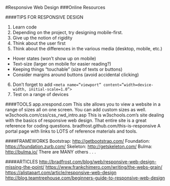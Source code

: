 #Responsive Web Design 
###Online Resources

####TIPS FOR RESPONSIVE DESIGN	
1. Learn code
2. Depending on the project, try designing mobile-first.
3. Give up the notion of rigidity
4. Think about the user first
5. Think about the differences in the various media (desktop, mobile, etc.)
  - Hover states (won’t show up on mobile)
  - Text-size (larger on mobile for easier reading?)
  - Keeping things “touchable” (size of texts or buttons)
  - Consider margins around buttons (avoid accidental clicking)
6. Don’t forget to add 
  `<meta name=”viewport” content=”width=device-width, initial-scale=1.0”>`
7. Test on a range of devices

####TOOLS
app.xrespond.com
This site allows you to view a website in a range of sizes all on one screen. You can add custom sizes as well.
w3schools.com/css/css_rwd_intro.asp
This is w3schools.com’s site dealing with the basics of responsive web design. That entire site is a great reference for coding questions.
bradfrost.github.com/this-is-responsive
A portal page with links to LOTS of reference materials and tools.

####FRAMEWORKS
Bootstrap: http://getbootstrap.com/
Foundation: https://foundation.zurb.com/
Skeleton: http://getskeleton.com/
Bulma: http://bulma.io/
There are MANY others . . .

####ARTICLES
http://bradfrost.com/blog/web/responsive-web-design-missing-the-point/
https://www.frankchimero.com/writing/the-webs-grain/
https://alistapart.com/article/responsive-web-design
http://blog.teamtreehouse.com/beginners-guide-to-responsive-web-design
